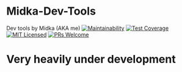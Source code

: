 # Midka-Dev-Tools

Dev tools by Midka (AKA me)
[![Maintainability](https://api.codeclimate.com/v1/badges/8468cf9c16e6b72f4dbd/maintainability)](https://codeclimate.com/github/kymppi/Midka-Dev-Tools/maintainability)
[![Test Coverage](https://api.codeclimate.com/v1/badges/8468cf9c16e6b72f4dbd/test_coverage)](https://codeclimate.com/github/kymppi/Midka-Dev-Tools/test_coverage)
[![MIT Licensed](https://img.shields.io/badge/license-MIT-blue.svg?style=flat-square)](https://github.com/your/your-project/blob/master/LICENSE)
[![PRs Welcome](https://img.shields.io/badge/PRs-welcome-brightgreen.svg?style=flat-square)](http://makeapullrequest.com)

# Very heavily under development
